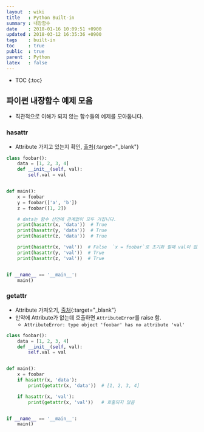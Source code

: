 ```yaml
---
layout  : wiki
title   : Python Built-in
summary : 내장함수
date    : 2018-01-16 10:09:51 +0900
updated : 2018-03-12 16:35:36 +0900
tags    : built-in
toc     : true
public  : true
parent  : Python
latex   : false
---
```

* TOC
{:toc}

## 파이썬 내장함수 예제 모음
* 직관적으로 이해가 되지 않는 함수들의 예제를 모아둡니다.

### hasattr
* Attribute 가지고 있는지 확인, [출처](https://docs.python.org/3.7/library/functions.html#hasattr){:target="_blank"}

```python
class foobar():
    data = [1, 2, 3, 4]
    def __init__(self, val):
        self.val = val


def main():
    x = foobar
    y = foobar(['a', 'b'])
    z = foobar([1, 2])

    # data는 함수 선언에 관계없이 모두 가집니다.
    print(hasattr(x, 'data'))  # True
    print(hasattr(y, 'data'))  # True
    print(hasattr(z, 'data'))  # True

    print(hasattr(x, 'val'))  # False  `x = foobar`로 초기화 할때 val이 없으므로
    print(hasattr(y, 'val'))  # True
    print(hasattr(z, 'val'))  # True


if __name__ == '__main__':
    main()
```

### getattr
* Attribute 가져오기, [출처](https://docs.python.org/3.7/library/functions.html#getattr){:target="_blank"}
* 만약에 Attribute가 없는데 호출하면 `AttributeError`를 raise 함.
  * `AttributeError: type object 'foobar' has no attribute 'val'`

```python
class foobar():
    data = [1, 2, 3, 4]
    def __init__(self, val):
        self.val = val


def main():
    x = foobar
    if hasattr(x, 'data'):
        print(getattr(x, 'data'))  # [1, 2, 3, 4]

    if hasattr(x, 'val'):
        print(getattr(x, 'val'))   # 호출되지 않음


if __name__ == '__main__':
    main()
```

